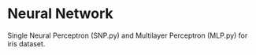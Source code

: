 # Neural Network
Single Neural Perceptron (SNP.py) and Multilayer Perceptron (MLP.py) for iris dataset.
